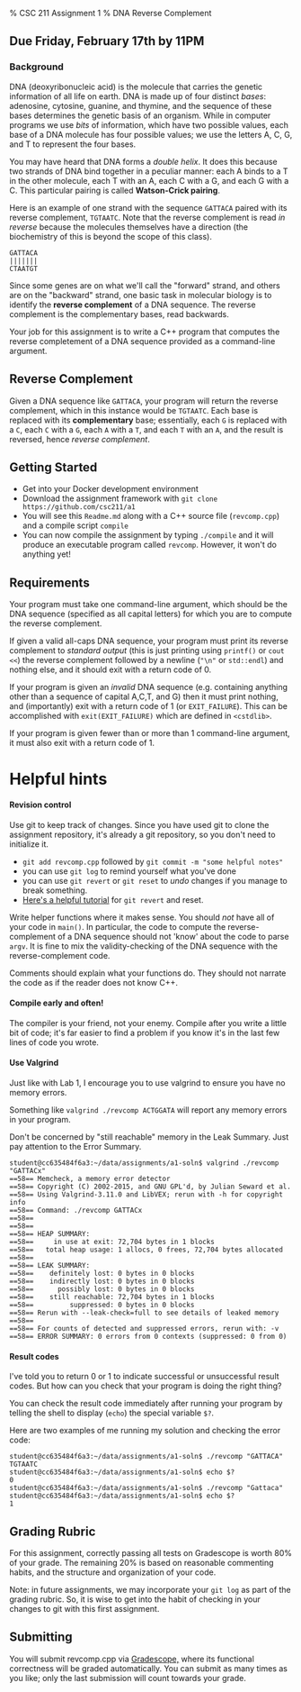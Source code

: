 % CSC 211 Assignment 1
% DNA Reverse Complement

## Due Friday, February 17th by 11PM

### Background

DNA (deoxyribonucleic acid) is the molecule that carries the genetic information of all life on earth.
DNA is made up of four distinct *bases*: adenosine, cytosine, guanine, and thymine, and the sequence of these bases determines the genetic basis of an organism.
While in computer programs we use *bits* of information, which have two possible values, each base of a DNA molecule has four possible values; we use the letters A, C, G, and T to represent the four bases.

You may have heard that DNA forms a *double helix*. It does this because two strands of DNA bind together in a peculiar manner: each A binds to a T in the other molecule, each T with an A, each C with a G, and each G with a C. This particular pairing is called **Watson-Crick pairing**.

Here is an example of one strand with the sequence `GATTACA` paired with its reverse complement, `TGTAATC`. Note that the reverse complement is read *in reverse* because the molecules themselves have a direction (the biochemistry of this is beyond the scope of this class).

```
GATTACA
|||||||
CTAATGT
```


Since some genes are on what we'll call the "forward" strand, and others are on the "backward" strand, one basic task in molecular biology is to identify the **reverse complement** of a DNA sequence. The reverse complement is the complementary bases, read backwards.

Your job for this assignment is to write a C++ program that computes the reverse completement of a DNA sequence provided as a command-line argument.

## Reverse Complement

Given a DNA sequence like `GATTACA`, your program will return the reverse complement, which in this instance would be `TGTAATC`. Each base is replaced with its **complementary** base; essentially, each `G` is replaced with a `C`, each `C` with a `G`, each `A` with a `T`, and each `T` with an `A`, and the result is reversed, hence *reverse complement*.

## Getting Started

- Get into your Docker development environment
- Download the assignment framework with `git clone https://github.com/csc211/a1`
- You will see this `Readme.md` along with a C++ source file (`revcomp.cpp`) and a compile script `compile`
- You can now compile the assignment by typing `./compile` and it will produce an executable program called `revcomp`. However, it won't do anything yet!

## Requirements

Your program must take one command-line argument, which should be the DNA sequence (specified as all capital letters) for which you are to compute the reverse complement.

If given a valid all-caps DNA sequence, your program must print its reverse complement to *standard output* (this is just printing using `printf()` or `cout <<`) the reverse complement followed by a newline (`"\n"` or `std::endl`) and nothing else, and it should exit with a return code of 0.

If your program is given an *invalid* DNA sequence (e.g. containing anything other than a sequence of capital A,C,T, and G) then it must print nothing, and (importantly) exit with a return code of 1 (or `EXIT_FAILURE`). This can be accomplished with `exit(EXIT_FAILURE)` which are defined in `<cstdlib>`.

If your program is given fewer than or more than 1 command-line argument, it must also exit with a return code of 1.

# Helpful hints

#### Revision control

Use git to keep track of changes. Since you have used git to clone the assignment repository, it's already a git repository, so you don't need to initialize it.

- `git add revcomp.cpp` followed by `git commit -m "some helpful notes"`
- you can use `git log` to remind yourself what you've done
- you can use `git revert` or `git reset` to *undo* changes if you manage to break something.
- [Here's a helpful tutorial](https://www.atlassian.com/git/tutorials/undoing-changes) for `git revert` and reset.

Write helper functions where it makes sense. You should *not* have all of your code in `main()`. In particular, the code to compute the reverse-complement of a DNA sequence should not 'know' about the code to parse `argv`. It is fine to mix the validity-checking of the DNA sequence with the reverse-complement code.

Comments should explain what your functions do. They should not narrate the code as if the reader does not know C++. 

#### Compile early and often! 

The compiler is your friend, not your enemy. Compile after you write a little bit of code; it's far easier to find a problem if you know it's in the last few lines of code you wrote.

#### Use Valgrind

Just like with Lab 1, I encourage you to use valgrind to ensure you have no memory errors.

Something like `valgrind ./revcomp ACTGGATA` will report any memory errors in your program.

Don't be concerned by "still reachable" memory in the Leak Summary. Just pay attention to the Error Summary.

```
student@cc635484f6a3:~/data/assignments/a1-soln$ valgrind ./revcomp "GATTACx"
==58== Memcheck, a memory error detector
==58== Copyright (C) 2002-2015, and GNU GPL'd, by Julian Seward et al.
==58== Using Valgrind-3.11.0 and LibVEX; rerun with -h for copyright info
==58== Command: ./revcomp GATTACx
==58== 
==58== 
==58== HEAP SUMMARY:
==58==     in use at exit: 72,704 bytes in 1 blocks
==58==   total heap usage: 1 allocs, 0 frees, 72,704 bytes allocated
==58== 
==58== LEAK SUMMARY:
==58==    definitely lost: 0 bytes in 0 blocks
==58==    indirectly lost: 0 bytes in 0 blocks
==58==      possibly lost: 0 bytes in 0 blocks
==58==    still reachable: 72,704 bytes in 1 blocks
==58==         suppressed: 0 bytes in 0 blocks
==58== Rerun with --leak-check=full to see details of leaked memory
==58== 
==58== For counts of detected and suppressed errors, rerun with: -v
==58== ERROR SUMMARY: 0 errors from 0 contexts (suppressed: 0 from 0)
```

#### Result codes

I've told you to return 0 or 1 to indicate successful or unsuccessful result codes. But how can you check that your program is doing the right thing?

You can check the result code immediately after running your program by telling the shell to display (`echo`) the special variable `$?`.

Here are two examples of me running my solution and checking the error code:

```
student@cc635484f6a3:~/data/assignments/a1-soln$ ./revcomp "GATTACA"
TGTAATC
student@cc635484f6a3:~/data/assignments/a1-soln$ echo $?
0
student@cc635484f6a3:~/data/assignments/a1-soln$ ./revcomp "Gattaca"
student@cc635484f6a3:~/data/assignments/a1-soln$ echo $?
1
```

## Grading Rubric

For this assignment, correctly passing all tests on Gradescope is worth 80% of your grade. The remaining 20% is based on reasonable commenting habits, and the structure and organization of your code.

Note: in future assignments, we may incorporate your `git log` as part of the grading rubric. So, it is wise to get into the habit of checking in your changes to git with this first assignment.


## Submitting

You will submit revcomp.cpp via [Gradescope,](https://gradescope.com/) where its functional correctness will be graded automatically. You can submit as many times as you like; only the last submission will count towards your grade.

